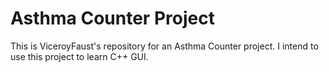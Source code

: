 # Asthma Counter Project
This is ViceroyFaust's repository for an Asthma Counter project. I intend to use this project to learn C++ GUI.
